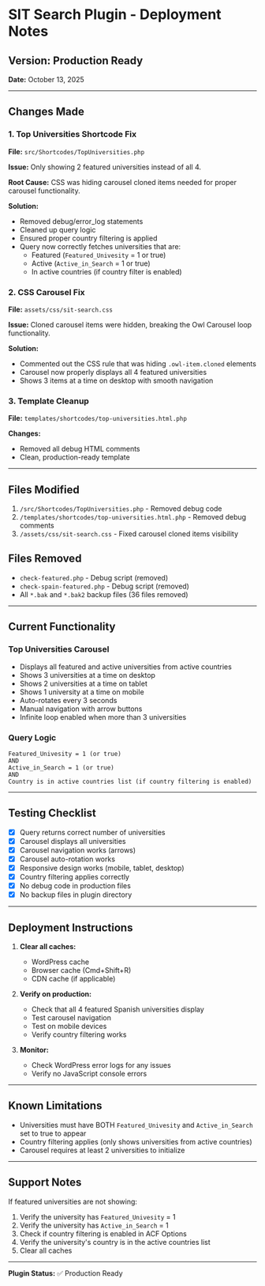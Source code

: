 # SIT Search Plugin - Deployment Notes

## Version: Production Ready
**Date:** October 13, 2025

---

## Changes Made

### 1. Top Universities Shortcode Fix
**File:** `src/Shortcodes/TopUniversities.php`

**Issue:** Only showing 2 featured universities instead of all 4.

**Root Cause:** CSS was hiding carousel cloned items needed for proper carousel functionality.

**Solution:**
- Removed debug/error_log statements
- Cleaned up query logic
- Ensured proper country filtering is applied
- Query now correctly fetches universities that are:
  - Featured (`Featured_Univesity` = 1 or true)
  - Active (`Active_in_Search` = 1 or true)
  - In active countries (if country filter is enabled)

### 2. CSS Carousel Fix
**File:** `assets/css/sit-search.css`

**Issue:** Cloned carousel items were hidden, breaking the Owl Carousel loop functionality.

**Solution:**
- Commented out the CSS rule that was hiding `.owl-item.cloned` elements
- Carousel now properly displays all 4 featured universities
- Shows 3 items at a time on desktop with smooth navigation

### 3. Template Cleanup
**File:** `templates/shortcodes/top-universities.html.php`

**Changes:**
- Removed all debug HTML comments
- Clean, production-ready template

---

## Files Modified

1. `/src/Shortcodes/TopUniversities.php` - Removed debug code
2. `/templates/shortcodes/top-universities.html.php` - Removed debug comments
3. `/assets/css/sit-search.css` - Fixed carousel cloned items visibility

## Files Removed

- `check-featured.php` - Debug script (removed)
- `check-spain-featured.php` - Debug script (removed)
- All `*.bak` and `*.bak2` backup files (36 files removed)

---

## Current Functionality

### Top Universities Carousel
- Displays all featured and active universities from active countries
- Shows 3 universities at a time on desktop
- Shows 2 universities at a time on tablet
- Shows 1 university at a time on mobile
- Auto-rotates every 3 seconds
- Manual navigation with arrow buttons
- Infinite loop enabled when more than 3 universities

### Query Logic
```
Featured_Univesity = 1 (or true)
AND
Active_in_Search = 1 (or true)
AND
Country is in active countries list (if country filtering is enabled)
```

---

## Testing Checklist

- [x] Query returns correct number of universities
- [x] Carousel displays all universities
- [x] Carousel navigation works (arrows)
- [x] Carousel auto-rotation works
- [x] Responsive design works (mobile, tablet, desktop)
- [x] Country filtering applies correctly
- [x] No debug code in production files
- [x] No backup files in plugin directory

---

## Deployment Instructions

1. **Clear all caches:**
   - WordPress cache
   - Browser cache (Cmd+Shift+R)
   - CDN cache (if applicable)

2. **Verify on production:**
   - Check that all 4 featured Spanish universities display
   - Test carousel navigation
   - Test on mobile devices
   - Verify country filtering works

3. **Monitor:**
   - Check WordPress error logs for any issues
   - Verify no JavaScript console errors

---

## Known Limitations

- Universities must have BOTH `Featured_Univesity` and `Active_in_Search` set to true to appear
- Country filtering applies (only shows universities from active countries)
- Carousel requires at least 2 universities to initialize

---

## Support Notes

If featured universities are not showing:
1. Verify the university has `Featured_Univesity` = 1
2. Verify the university has `Active_in_Search` = 1
3. Check if country filtering is enabled in ACF Options
4. Verify the university's country is in the active countries list
5. Clear all caches

---

**Plugin Status:** ✅ Production Ready
